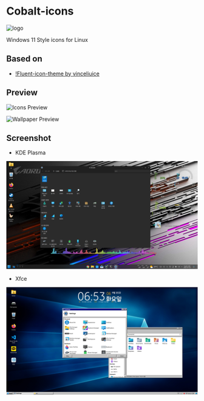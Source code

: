 # Cobalt-icons

![logo](logo.png)

Windows 11 Style icons for Linux

## Based on

* [!Fluent-icon-theme by vinceliuice](https://github.com/vinceliuice/Fluent-icon-theme)

## Preview

![Icons Preview](preview/preview-icons.png)

![Wallpaper Preview](preview/preview-wallpapers.png)

## Screenshot

* KDE Plasma

![kde](images/kde_screenshot.png)

* Xfce

![xfce](images/xfce_screenshot.png)
